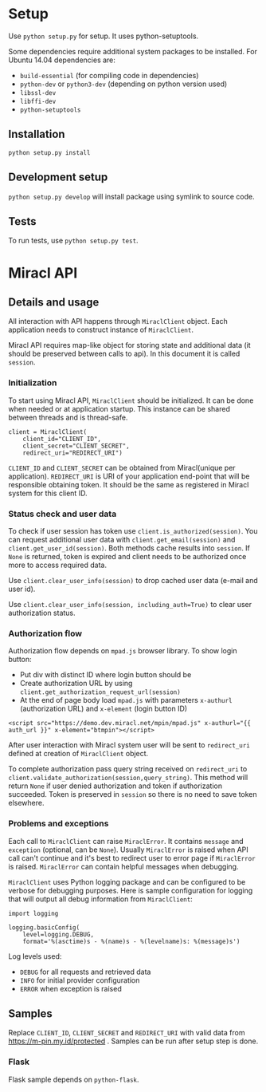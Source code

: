 # Setup

Use `python setup.py` for setup. It uses python-setuptools.

Some dependencies require additional system packages to be installed.
For Ubuntu 14.04 dependencies are:

* `build-essential` (for compiling code in dependencies)
* `python-dev` or `python3-dev` (depending on python version used)
* `libssl-dev`
* `libffi-dev`
* `python-setuptools`

## Installation

`python setup.py install`

## Development setup

`python setup.py develop` will install package using symlink to source code.

## Tests

To run tests, use `python setup.py test`.

# Miracl API

## Details and usage

All interaction with API happens through `MiraclClient` object. Each
application needs to construct instance of `MiraclClient`.

Miracl API requires map-like object for storing state and additional data (it
should be preserved between calls to api). In this document it is called
`session`.

### Initialization
To start using Miracl API, `MiraclClient` should be initialized. It can be done
when needed or at application startup. This instance can be shared between
threads and is thread-safe.

```
client = MiraclClient(
    client_id="CLIENT_ID",
    client_secret="CLIENT_SECRET",
    redirect_uri="REDIRECT_URI")
```

`CLIENT_ID` and `CLIENT_SECRET` can be obtained from Miracl(unique per
application). `REDIRECT_URI` is URI of your application end-point that will be
responsible obtaining token. It should be the same as registered in Miracl
system for this client ID.

### Status check and user data

To check if user session has token use `client.is_authorized(session)`. You can
 request additional user data with `client.get_email(session)` and
 `client.get_user_id(session)`. Both methods cache results into `session`. If
 `None` is returned, token is expired and client needs to be authorized once
 more to access required data.

Use `client.clear_user_info(session)` to drop cached user data (e-mail and
user id).

Use `client.clear_user_info(session, including_auth=True)` to clear user
authorization status.

### Authorization flow

Authorization flow depends on `mpad.js` browser library. To show login button:

* Put div with distinct ID where login button should be
* Create authorization URL by using
`client.get_authorization_request_url(session)`
* At the end of page body load `mpad.js` with parameters `x-authurl`
(authorization URL) and `x-element` (login button ID)

```
<script src="https://demo.dev.miracl.net/mpin/mpad.js" x-authurl="{{ auth_url }}" x-element="btmpin"></script>
```

After user
interaction with Miracl system  user will be sent to `redirect_uri` defined at
creation of `MiraclClient` object.

To complete authorization pass query string received on `redirect_uri` to
`client.validate_authorization(session,query_string)`. This method will return
`None` if user denied authorization and token if authorization succeeded. Token
is preserved in `session` so there is no need to save token elsewhere.

### Problems and exceptions

Each call to `MiraclClient` can raise `MiraclError`. It contains `message` and
 `exception` (optional, can be `None`). Usually `MiraclError` is raised when
 API call can't continue and it's best to redirect user to error page if
 `MiraclError` is raised. `MiraclError` can contain helpful messages when
 debugging.

`MiraclClient` uses Python logging package and can be configured to be verbose
for debugging purposes. Here is sample configuration for logging that will
output all debug information from `MiraclClient`:

```
import logging

logging.basicConfig(
    level=logging.DEBUG,
    format='%(asctime)s - %(name)s - %(levelname)s: %(message)s')
```

Log levels used:

* `DEBUG` for all requests and retrieved data
* `INFO` for initial provider configuration
* `ERROR` when exception is raised

## Samples

Replace `CLIENT_ID`, `CLIENT_SECRET` and `REDIRECT_URI` with valid data from
https://m-pin.my.id/protected . Samples can be run after setup step is done.

### Flask

Flask sample depends on `python-flask`.